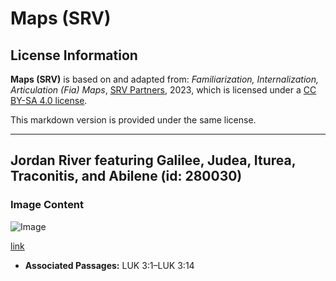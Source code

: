 # Maps (SRV)

## License Information

**Maps (SRV)** is based on and adapted from: _Familiarization, Internalization, Articulation (Fia) Maps_, [SRV Partners](https://srvpartners.org/home/), 2023, which is licensed under a [CC BY-SA 4.0 license](https://creativecommons.org/licenses/by-sa/4.0/legalcode.en).

This markdown version is provided under the same license.



--------------------------------

## Jordan River featuring Galilee, Judea, Iturea, Traconitis, and Abilene (id: 280030)

### Image Content

![Image](https://cdn.aquifer.bible/aquifer-content/resources/FIAMaps/jordan-river.jpg)

[link](https://cdn.aquifer.bible/aquifer-content/resources/FIAMaps/jordan-river.jpg)

* **Associated Passages:** LUK 3:1–LUK 3:14

